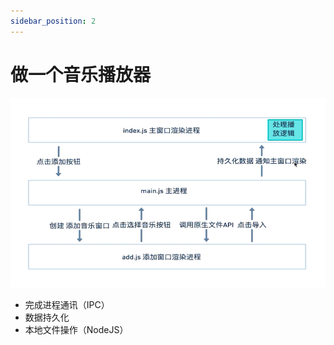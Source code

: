 ```yaml
---
sidebar_position: 2
---
```


# 做一个音乐播放器

![music](./img/music_20230322172324.png)

- 完成进程通讯（IPC）
- 数据持久化
- 本地文件操作（NodeJS）
